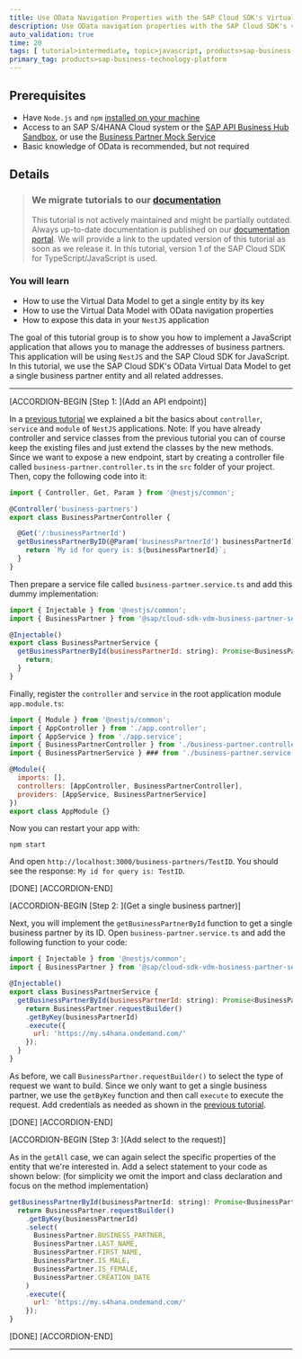 ```yaml
---
title: Use OData Navigation Properties with the SAP Cloud SDK's Virtual Data Model QA Green
description: Use OData navigation properties with the SAP Cloud SDK's virtual data model to duild an address manager application.
auto_validation: true
time: 20
tags: [ tutorial>intermediate, topic>javascript, products>sap-business-t]
primary_tag: products>sap-business-technology-platform
---
```


## Prerequisites
 - Have `Node.js` and `npm` [installed on your machine](s4sdkjs-prerequisites)
 - Access to an SAP S/4HANA Cloud system or the [SAP API Business Hub Sandbox](https://api.sap.com/getting-started), or use the [Business Partner Mock Service](https://sap.github.io/cloud-s4-sdk-book/pages/mock-odata.html)
 - Basic knowledge of OData is recommended, but not required

## Details

> ### We migrate tutorials to our [documentation](https://sap.github.io/cloud-sdk/)
> This tutorial is not actively maintained and might be partially outdated.
> Always up-to-date documentation is published on our [documentation portal](https://sap.github.io/cloud-sdk/).
> We will provide a link to the updated version of this tutorial as soon as we release it.
> In this tutorial, version 1 of the SAP Cloud SDK for TypeScript/JavaScript is used.

### You will learn
  - How to use the Virtual Data Model to get a single entity by its key
  - How to use the Virtual Data Model with OData navigation properties
  - How to expose this data in your `NestJS` application

The goal of this tutorial group is to show you how to implement a JavaScript application that allows you to manage the addresses of business partners. This application will be using `NestJS` and the SAP Cloud SDK for JavaScript. In this tutorial, we use the SAP Cloud SDK's OData Virtual Data Model to get a single business partner entity and all related addresses.

---

[ACCORDION-BEGIN [Step 1: ](Add an API endpoint)]

In a [previous tutorial](cloudsdk-js-vdm-getall) we explained a bit the basics about `controller`, `service` and `module` of `NestJS` applications. Note: If you have already controller and service classes from the previous tutorial you can of course keep the existing files and just extend the classes by the new methods. Since we want to expose a new endpoint, start by creating  a controller file called `business-partner.controller.ts` in the `src` folder of your project. Then, copy the following code into it:

```JavaScript / TypeScript
import { Controller, Get, Param } from '@nestjs/common';

@Controller('business-partners')
export class BusinessPartnerController {

  @Get('/:businessPartnerId')
  getBusinessPartnerByID(@Param('businessPartnerId') businessPartnerId): string {
    return `My id for query is: ${businessPartnerId}`;
  }
}
```

Then prepare a service file called `business-partner.service.ts` and add this dummy implementation:

```JavaScript / TypeScript
import { Injectable } from '@nestjs/common';
import { BusinessPartner } from '@sap/cloud-sdk-vdm-business-partner-service';

@Injectable()
export class BusinessPartnerService {
  getBusinessPartnerById(businessPartnerId: string): Promise<BusinessPartner> {
    return;
  }
}
```

Finally, register the `controller` and `service` in the root application module `app.module.ts`:

```JavaScript / TypeScript
import { Module } from '@nestjs/common';
import { AppController } from './app.controller';
import { AppService } from './app.service';
import { BusinessPartnerController } from './business-partner.controller';
import { BusinessPartnerService } ### from './business-partner.service';

@Module({
  imports: [],
  controllers: [AppController, BusinessPartnerController],
  providers: [AppService, BusinessPartnerService]
})
export class AppModule {}
```

Now you can restart your app with:
```Shell
npm start
```
And open `http://localhost:3000/business-partners/TestID`. You should see the response: `My id for query is: TestID`.

[DONE]
[ACCORDION-END]

[ACCORDION-BEGIN [Step 2: ](Get a single business partner)]

Next, you will implement the `getBusinessPartnerById` function to get a single business partner by its ID. Open `business-partner.service.ts` and add the following function to your code:

```JavaScript / TypeScript
import { Injectable } from '@nestjs/common';
import { BusinessPartner } from '@sap/cloud-sdk-vdm-business-partner-service';

@Injectable()
export class BusinessPartnerService {
  getBusinessPartnerById(businessPartnerId: string): Promise<BusinessPartner> {
    return BusinessPartner.requestBuilder()
    .getByKey(businessPartnerId)
    .execute({
      url: 'https://my.s4hana.ondemand.com/'
    });
  }
}
```

As before, we call `BusinessPartner.requestBuilder()` to select the type of request we want to build. Since we only want to get a single business partner, we use the `getByKey` function and then call `execute` to execute the request. Add credentials as needed as shown in the [previous tutorial](cloudsdk-js-vdm-getall).

[DONE]
[ACCORDION-END]

[ACCORDION-BEGIN [Step 3: ](Add select to the request)]

As in the `getAll` case, we can again select the specific properties of the entity that we're interested in. Add a select statement to your code as shown below:
(for simplicity we omit the import and class declaration and focus on the method implementation)

```JavaScript / TypeScript
getBusinessPartnerById(businessPartnerId: string): Promise<BusinessPartner> {
  return BusinessPartner.requestBuilder()
    .getByKey(businessPartnerId)
    .select(
      BusinessPartner.BUSINESS_PARTNER,
      BusinessPartner.LAST_NAME,
      BusinessPartner.FIRST_NAME,
      BusinessPartner.IS_MALE,
      BusinessPartner.IS_FEMALE,
      BusinessPartner.CREATION_DATE
    )
    .execute({
      url: 'https://my.s4hana.ondemand.com/'
    });
}
```

[DONE]
[ACCORDION-END]


---
